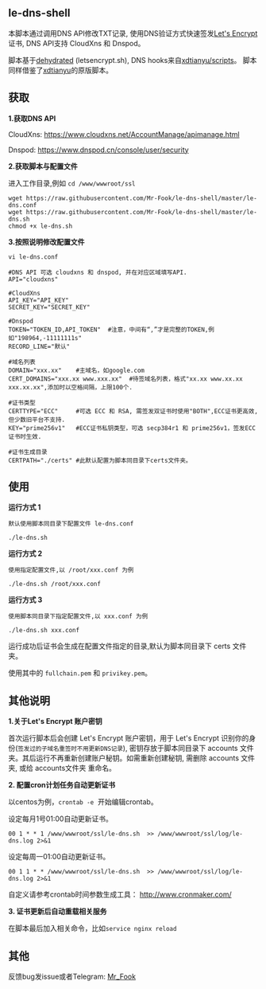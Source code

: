 le-dns-shell
----------------
本脚本通过调用DNS API修改TXT记录, 使用DNS验证方式快速签发[Let's Encrypt](https://letsencrypt.org/)证书, DNS API支持 CloudXns 和 Dnspod。

脚本基于[dehydrated](https://github.com/lukas2511/dehydrated) (letsencrypt.sh), DNS hooks来自[xdtianyu/scripts](https://github.com/xdtianyu/scripts/tree/master/le-dns)。 脚本同样借鉴了[xdtianyu](https://github.com/xdtianyu/scripts/tree/master/le-dns)的原版脚本。

## 获取

**1.获取DNS API**

CloudXns: https://www.cloudxns.net/AccountManage/apimanage.html

Dnspod: https://www.dnspod.cn/console/user/security

**2.获取脚本与配置文件**

进入工作目录,例如 `cd /www/wwwroot/ssl`
```
wget https://raw.githubusercontent.com/Mr-Fook/le-dns-shell/master/le-dns.conf
wget https://raw.githubusercontent.com/Mr-Fook/le-dns-shell/master/le-dns.sh
chmod +x le-dns.sh
```

**3.按照说明修改配置文件** 

```vi le-dns.conf```
```
#DNS API 可选 cloudxns 和 dnspod, 并在对应区域填写API.
API="cloudxns"

#CloudXns
API_KEY="API_KEY"
SECRET_KEY="SECRET_KEY"

#Dnspod
TOKEN="TOKEN_ID,API_TOKEN"  #注意，中间有“,”才是完整的TOKEN,例如"198964,-11111111s"
RECORD_LINE="默认"

#域名列表
DOMAIN="xxx.xx"    #主域名，如google.com
CERT_DOMAINS="xxx.xx www.xxx.xx"  #待签域名列表，格式"xx.xx www.xx.xx xxx.xx.xx",添加时以空格间隔，上限100个.

#证书类型
CERTTYPE="ECC"     #可选 ECC 和 RSA, 需签发双证书时使用"BOTH",ECC证书更高效,但少数旧平台不支持.
KEY="prime256v1"   #ECC证书私钥类型，可选 secp384r1 和 prime256v1，签发ECC证书时生效.

#证书生成目录
CERTPATH="./certs" #此默认配置为脚本同目录下certs文件夹。
```

## 使用
**运行方式 1** 

`默认使用脚本同目录下配置文件 le-dns.conf`
```
./le-dns.sh
```
**运行方式 2** 

`使用指定配置文件,以 /root/xxx.conf 为例`
```
./le-dns.sh /root/xxx.conf
```
**运行方式 3**

`使用脚本同目录下指定配置文件,以 xxx.conf 为例`
```
./le-dns.sh xxx.conf
```
运行成功后证书会生成在配置文件指定的目录,默认为脚本同目录下 certs 文件夹。

使用其中的 `fullchain.pem` 和 `privikey.pem`。


## 其他说明
**1.关于Let's Encrypt 账户密钥** 

首次运行脚本后会创建 Let's Encrypt 账户密钥，用于 Let's Encrypt 识别你的身份(`签发过的子域名重签时不用更新DNS记录`), 密钥存放于脚本同目录下 accounts 文件夹。其后运行不再重新创建账户秘钥。如需重新创建秘钥, 需删除 accounts 文件夹, 或给 accounts文件夹 重命名。


**2. 配置cron计划任务自动更新证书**

以centos为例，`crontab -e`  开始编辑crontab。

设定每月1号01:00自动更新证书。
```
00 1 * * 1 /www/wwwroot/ssl/le-dns.sh  >> /www/wwwroot/ssl/log/le-dns.log 2>&1
```
设定每周一01:00自动更新证书。
```
00 1 1 * * /www/wwwroot/ssl/le-dns.sh  >> /www/wwwroot/ssl/log/le-dns.log 2>&1
```
自定义请参考crontab时间参数生成工具： http://www.cronmaker.com/

**3. 证书更新后自动重载相关服务**

在脚本最后加入相关命令，比如`service nginx reload`
## 其他

反馈bug发issue或者Telegram: [Mr_Fook](https://t.me/Mr_Fook)
